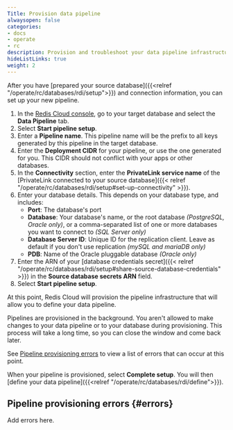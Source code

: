 ```yaml
---
Title: Provision data pipeline
alwaysopen: false
categories:
- docs
- operate
- rc
description: Provision and troubleshoot your data pipeline infrastructure.
hideListLinks: true
weight: 2
---
```


After you have [prepared your source database]({{<relref "/operate/rc/databases/rdi/setup">}}) and connection information, you can set up your new pipeline.

1. In the [Redis Cloud console](https://cloud.redis.io/), go to your target database and select the **Data Pipeline** tab.
1. Select **Start pipeline setup**. 
1. Enter a **Pipeline name**. This pipeline name will be the prefix to all keys generated by this pipeline in the target database.
1. Enter the **Deployment CIDR** for your pipeline, or use the one generated for you. This CIDR should not conflict with your apps or other databases.
1. In the **Connectivity** section, enter the **PrivateLink service name** of the [PrivateLink connected to your source database]({{< relref "/operate/rc/databases/rdi/setup#set-up-connectivity" >}}).
1. Enter your database details. This depends on your database type, and includes:
    - **Port**: The database's port
    - **Database**: Your database's name, or the root database *(PostgreSQL, Oracle only)*, or a comma-separated list of one or more databases you want to connect to *(SQL Server only)*
    - **Database Server ID**: Unique ID for the replication client. Leave as default if you don't use replication *(mySQL and mariaDB only)*
    - **PDB**: Name of the Oracle pluggable database *(Oracle only)*
1. Enter the ARN of your [database credentials secret]({{< relref "/operate/rc/databases/rdi/setup#share-source-database-credentials" >}}) in the **Source database secrets ARN** field.
1. Select **Start pipeline setup**.

At this point, Redis Cloud will provision the pipeline infrastructure that will allow you to define your data pipeline. 

Pipelines are provisioned in the background. You aren't allowed to make changes to your data pipeline or to your database during provisioning. This process will take a long time, so you can close the window and come back later.

See [Pipeline provisioning errors](#errors) to view a list of errors that can occur at this point.

When your pipeline is provisioned, select **Complete setup**. You will then [define your data pipeline]({{<relref "/operate/rc/databases/rdi/define">}}).

## Pipeline provisioning errors {#errors}

Add errors here.